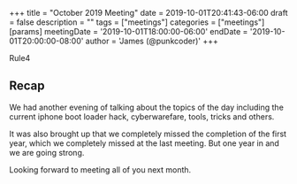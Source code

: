 +++
title = "October 2019 Meeting"
date = 2019-10-01T20:41:43-06:00
draft = false
description = ""
tags = ["meetings"]
categories = ["meetings"]
[params]
  meetingDate = '2019-10-01T18:00:00-06:00'
  endDate = '2019-10-01T20:00:00-08:00'
  author = 'James (@punkcoder)'
+++

Rule4

<!--more-->
## Recap

We had another evening of talking about the topics of the day including the
current iphone boot loader hack, cyberwarefare, tools, tricks and others.

It was also brought up that we completely missed the completion of the first
year, which we completely missed at the last meeting.  But one year in and we
are going strong.

Looking forward to meeting all of you next month.
